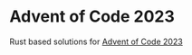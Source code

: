 # Advent of Code 2023

Rust based solutions for [Advent of Code 2023](https://adventofcode.com/2023)

